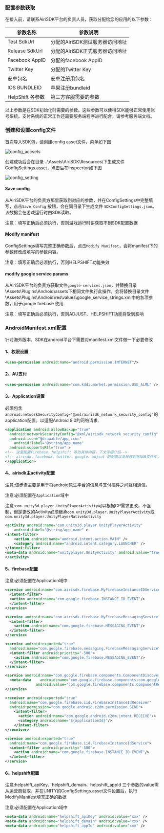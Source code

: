 ### 配置参数获取

在接入前，请联系AiriSDK平台的负责人员，获取分配给您的应用的以下参数：

| 参数名称 | 参数说明 |
| ------ | ------ | 
| Test SdkUrl | 分配的AiriSDK测试服务器访问地址 |
| Release SdkUrl | 分配的AiriSDK正式服务器访问地址 |
| Facebook AppID | 分配的facebook AppID |
| Twitter Key | 分配的Twitter Key |
| 安卓包名 | 安卓注册用包名 |
| IOS BUNDLEID | 苹果注册bundleid |
| HelpShift 各参数 | 第三方客服需要的参数 |

以上参数是在SDK初始化时需要的参数。这些参数可以使得SDK能够正常使用账号系统。支付系统的正常工作还需要服务端程序进行配合，请参考服务端文档。

### 创建和设置config文件

首次导入SDK包，请创建config asset文件，菜单如下图

![config_accsets](https://raw.githubusercontent.com/Yostardev/yostarsdk/master/docs/_media/config_assets.png)

创建成功后会在目录
..\Assets\AiriSDK\Resources\下生成文件ConfigSettings.asset，点击后在inspecrtor如下图

![config_setting](https://raw.githubusercontent.com/Yostardev/yostarsdk/master/docs/_media/config_setting.png)

#### Save config

从AiriSDK平台的负责方那里获取到对应的参数，并在ConfigSettings中完整填写，点击```Save Config``` 按钮，会在同目录下生成文件 ```SDKConfigSettings.json```。该数据会在游戏运行时由SDK读取。

注意：填写正确后必须执行，否则游戏运行时讲获取不到SDK配置数据

#### Modify manifest

ConfigSettings填写完整正确参数后，点击```Modify Manifest```，会将manifest下的参数修改成填写的参数内容。

注意：填写正确后必须执行，否则HELPSHIFT功能失效

#### modify google service params

从AiriSDK平台的负责方获取文件```google-services.json```，并替换目录\Assets\Plugins\Android\assets下相同文件执行此操作，会将替换目录文件\Assets\Plugins\Android\res\values\google_service_strings.xml中的各项参数，用于google firebase 使用

注意：填写正确后必须执行，否则ADJUST、HELPSHIFT功能将受到影响

### AndroidManifest.xml配置

针对海外版本，SDK在android平台下需要对manifest.xml文件做一下必要修改

#### 1、权限设置

```xml
<uses-permission android:name="android.permission.INTERNET"/>
```

#### 2、AU支付

```xml
<uses-permission android:name="com.kddi.market.permission.USE_ALML" />
```
#### 3、Application设置

必须包含```android:networkSecurityConfig="@xml/airisdk_network_security_config"```的application配置，以适配Android 9.0的网络请求.

```xml
<application android:allowBackup="true"
  android:networkSecurityConfig="@xml/airisdk_network_security_config"		
  android:icon="@drawable/app_icon"
	android:label="@string/app_name"
  android:supportsRtl="true" >
<!-- 这里配置firebase、helpshift 等的具体内容，下文详细介绍-->
<!-- airisdk、facebook、twitter、google、adjsut 的配置以及转移到各AAR文件中，		这里不需要再单独配置-->
</application>
```

#### 4、airisdk主activity配置

注意:该步骤主要是用于将android原生平台的信息与支付插件之间互相通信。

注意:必须配置在```Application```域中

注意:```com.unity3d.player.UnityPlayerActivity```可以根据CP需求更改，不强制，但是更改的Activity必须继承```com.unity3d.player.UnityPlayerActivity```或```com.unity3d.player.UnityPlayerNativeActivity```


```xml
<activity android:name="com.unity3d.player.UnityPlayerActivity"
	android:label="@string/app_name" >
<intent-filter>
	<action android:name="android.intent.action.MAIN" />
	<category android:name="android.intent.category.LAUNCHER" />
</intent-filter>
<meta-data android:name="unityplayer.UnityActivity" android:value="true" />
</activity>
```

#### 5、firebase配置

注意:必须配置在Application域中

```xml
<service android:name="com.airisdk.firebase.MyFirebaseInstanceIDService">
  <intent-filter>
  <action android:name="com.google.firebase.INSTANCE_ID_EVENT"/>
  </intent-filter>
</service>

<service android:name="com.airisdk.firebase.MyFirebaseMessagingService">
  <intent-filter>
    <action android:name="com.google.firebase.MESSAGING_EVENT"/>
  </intent-filter>
</service>

<service android:exported="true" 			 			
  android:name="com.google.firebase.messaging.FirebaseMessagingService">
  <intent-filter android:priority="-500">
    <action android:name="com.google.firebase.MESSAGING_EVENT"/>
  </intent-filter>
</service>

<service android:name="com.google.firebase.components.ComponentDiscoveryService">
  <meta-data 	android:name="com.google.firebase.components:com.google.firebase.iid.Registrar" 	
              android:value="com.google.firebase.components.ComponentRegistrar"/>
</service>

<receiver android:exported="true" 	
  android:name="com.google.firebase.iid.FirebaseInstanceIdReceiver" 	
  android:permission="com.google.android.c2dm.permission.SEND">
    <intent-filter>
      <action android:name="com.google.android.c2dm.intent.RECEIVE"/>
      <category android:name="${applicationId}"/>
    </intent-filter>
</receiver>

<service android:exported="true" 	
  android:name="com.google.firebase.iid.FirebaseInstanceIdService">
  <intent-filter android:priority="-500">
    <action android:name="com.google.firebase.INSTANCE_ID_EVENT"/>
  </intent-filter>
</service>

```

#### 6、helpshift配置

注意:helpshift_apiKey、helpshift_demain、helpshift_appId 三个参数的value需从运营商获取，并在UNITY的ConfigSettings.asset文件设置后，执行ModifyManifest填充正确的数据

注意:必须配置在Application域中

```xml
<meta-data android:name="helpshift_apiKey" android:value="xxx" />
<meta-data android:name="helpshift_demain" android:value="xxx" />
<meta-data android:name="helpshift_appId" android:value="xxx" />
```
